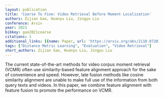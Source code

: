 ```yaml
---
layout: publication
title: 'Coarse To Fine: Video Retrieval Before Moment Localization'
authors: Zijian Gao, Huanyu Liu, Jingyu Liu
conference: Arxiv
year: 2021
bibkey: gao2021coarse
citations: 1
additional_links: [{name: Paper, url: 'https://arxiv.org/abs/2110.07201'}]
tags: ["Distance Metric Learning", "Evaluation", "Video Retrieval"]
short_authors: Zijian Gao, Huanyu Liu, Jingyu Liu
---
```

The current state-of-the-art methods for video corpus moment retrieval (VCMR)
often use similarity-based feature alignment approach for the sake of
convenience and speed. However, late fusion methods like cosine similarity
alignment are unable to make full use of the information from both query texts
and videos. In this paper, we combine feature alignment with feature fusion to
promote the performance on VCMR.